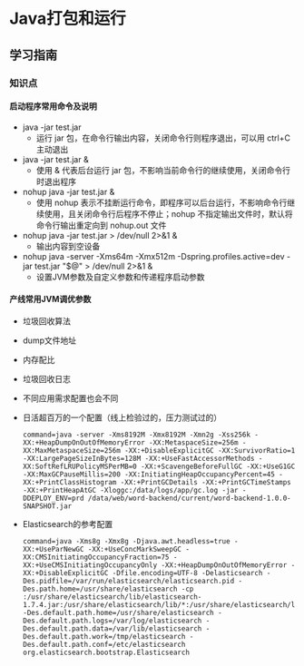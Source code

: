 # Java打包和运行

## 学习指南

### 知识点

#### 启动程序常用命令及说明

* java -jar test.jar
  * 运行 jar 包，在命令行输出内容，关闭命令行则程序退出，可以用 ctrl+C 主动退出
* java -jar test.jar &
  * 使用 & 代表后台运行 jar 包，不影响当前命令行的继续使用，关闭命令行时退出程序
* nohup java -jar test.jar &
  * 使用 nohup 表示不挂断运行命令，即程序可以后台运行，不影响命令行继续使用，且关闭命令行后程序不停止；nohup 不指定输出文件时，默认将命令行输出重定向到 nohup.out 文件
* nohup java -jar test.jar > /dev/null 2>&1 &
  * 输出内容到空设备
* nohup java -server -Xms64m -Xmx512m -Dspring.profiles.active=dev -jar test.jar "$@" > /dev/null 2>&1 &
  * 设置JVM参数及自定义参数和传递程序启动参数

#### 产线常用JVM调优参数

* 垃圾回收算法
* dump文件地址
* 内存配比
* 垃圾回收日志
* 不同应用需求配置也会不同

* 日活超百万的一个配置（线上检验过的，压力测试过的）
  
  ``` text
  command=java -server -Xms8192M -Xmx8192M -Xmn2g -Xss256k -XX:+HeapDumpOnOutOfMemoryError -XX:MetaspaceSize=256m -XX:MaxMetaspaceSize=256m -XX:+DisableExplicitGC -XX:SurvivorRatio=1 -XX:LargePageSizeInBytes=128M -XX:+UseFastAccessorMethods -XX:SoftRefLRUPolicyMSPerMB=0 -XX:+ScavengeBeforeFullGC -XX:+UseG1GC -XX:MaxGCPauseMillis=200 -XX:InitiatingHeapOccupancyPercent=45 -XX:+PrintClassHistogram -XX:+PrintGCDetails -XX:+PrintGCTimeStamps -XX:+PrintHeapAtGC -Xloggc:/data/logs/app/gc.log -jar -DDEPLOY_ENV=prd /data/web/word-backend/current/word-backend-1.0.0-SNAPSHOT.jar
  ```

* Elasticsearch的参考配置

  ``` text
  command=java -Xms8g -Xmx8g -Djava.awt.headless=true -XX:+UseParNewGC -XX:+UseConcMarkSweepGC -XX:CMSInitiatingOccupancyFraction=75 -XX:+UseCMSInitiatingOccupancyOnly -XX:+HeapDumpOnOutOfMemoryError -XX:+DisableExplicitGC -Dfile.encoding=UTF-8 -Delasticsearch -Des.pidfile=/var/run/elasticsearch/elasticsearch.pid -Des.path.home=/usr/share/elasticsearch -cp :/usr/share/elasticsearch/lib/elasticsearch-1.7.4.jar:/usr/share/elasticsearch/lib/*:/usr/share/elasticsearch/lib/sigar/* -Des.default.path.home=/usr/share/elasticsearch -Des.default.path.logs=/var/log/elasticsearch -Des.default.path.data=/var/lib/elasticsearch -Des.default.path.work=/tmp/elasticsearch -Des.default.path.conf=/etc/elasticsearch org.elasticsearch.bootstrap.Elasticsearch
  ```
